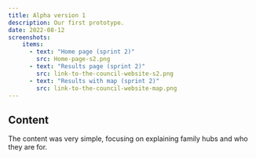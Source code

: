 ```yaml
---
title: Alpha version 1 
description: Our first prototype.
date: 2022-08-12
screenshots:
    items:
      - text: "Home page (sprint 2)"
        src: Home-page-s2.png
      - text: "Results page (sprint 2)"
        src: link-to-the-council-website-s2.png
      - text: "Results with map (sprint 2)"
        src: link-to-the-council-website-map.png
---
```


## Content

The content was very simple, focusing on explaining family hubs and who they are for.




